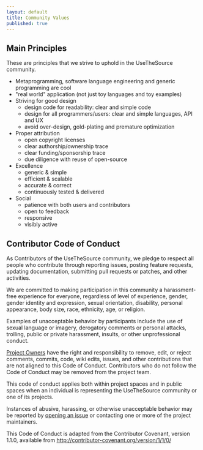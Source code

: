 ```yaml
---
layout: default
title: Community Values
published: true
---
```


## Main Principles

These are principles that we strive to uphold in the UseTheSource community.

* Metaprogramming, software language engineering and generic programming are cool 
* "real world" application (not just toy languages and toy examples)
* Striving for good design
   * design code for readability: clear and simple code
   * design for all programmers/users: clear and simple languages, API and UX 
   * avoid over-design, gold-plating and premature optimization
* Proper attribution
   * open copyright licenses
   * clear authorship/ownership trace
   * clear funding/sponsorship trace
   * due diligence with reuse of open-source
* Excellence
   * generic & simple
   * efficient & scalable 
   * accurate & correct
   * continuously tested & delivered
* Social
   * patience with both users and contributors
   * open to feedback
   * responsive
   * visibly active

## Contributor Code of Conduct

As Contributors of the UseTheSource community, we pledge to respect all people who contribute through reporting issues, posting feature requests, updating documentation, submitting pull requests or patches, and other activities.

We are committed to making participation in this community a harassment-free experience for everyone, regardless of level of experience, gender, gender identity and expression, sexual orientation, disability, personal appearance, body size, race, ethnicity, age, or religion.

Examples of unacceptable behavior by participants include the use of sexual language or imagery, derogatory comments or personal attacks, trolling, public or private harassment, insults, or other unprofessional conduct.

[Project Owners](/about/processes.html) have the right and responsibility to remove, edit, or reject comments, commits, code, wiki edits, issues, and other contributions that are not aligned to this Code of Conduct. Contributors who do not follow the Code of Conduct may be removed from the project team.

This code of conduct applies both within project spaces and in public spaces when an individual is representing the UseTheSource community or one of its projects.

Instances of abusive, harassing, or otherwise unacceptable behavior may be reported by [opening an issue](https://github.com/usethesource/usethesource.github.io/issues) or contacting one or more of the project maintainers.

This Code of Conduct is adapted from the Contributor Covenant, version 1.1.0, available from <http://contributor-covenant.org/version/1/1/0/>
